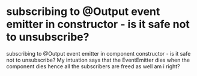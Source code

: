 
# subscribing to @Output event emitter in constructor - is it safe not to unsubscribe?

subscribing to @Output event emitter in component constructor - is it safe not to unsubscribe?
My intuation says that the EventEmitter dies when the component dies hence all the subscribers are freed as well am i right?

        